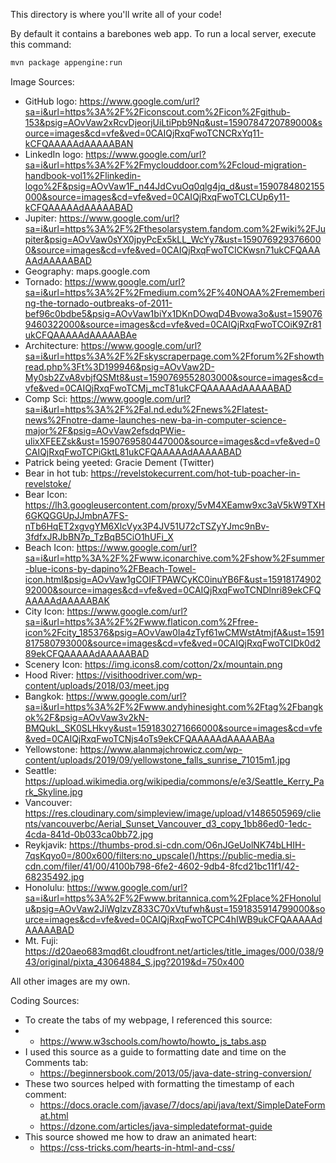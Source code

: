 This directory is where you'll write all of your code!

By default it contains a barebones web app. To run a local server, execute this
command:

```bash
mvn package appengine:run
```

Image Sources:
* GitHub logo: https://www.google.com/url?sa=i&url=https%3A%2F%2Ficonscout.com%2Ficon%2Fgithub-153&psig=AOvVaw2xRcvDjeorjUiLtiPpb9Nq&ust=1590784720789000&source=images&cd=vfe&ved=0CAIQjRxqFwoTCNCRxYq11-kCFQAAAAAdAAAAABAN
* LinkedIn logo: https://www.google.com/url?sa=i&url=https%3A%2F%2Fmyclouddoor.com%2Fcloud-migration-handbook-vol1%2Flinkedin-logo%2F&psig=AOvVaw1F_n44JdCvuOq0qlg4jq_d&ust=1590784802155000&source=images&cd=vfe&ved=0CAIQjRxqFwoTCLCUp6y11-kCFQAAAAAdAAAAABAD
* Jupiter: https://www.google.com/url?sa=i&url=https%3A%2F%2Fthesolarsystem.fandom.com%2Fwiki%2FJupiter&psig=AOvVaw0sYX0jpyPcEx5kLL_WcYy7&ust=1590769293766000&source=images&cd=vfe&ved=0CAIQjRxqFwoTCICKwsn71ukCFQAAAAAdAAAAABAD
* Geography: maps.google.com
* Tornado: https://www.google.com/url?sa=i&url=https%3A%2F%2Fmedium.com%2F%40NOAA%2Fremembering-the-tornado-outbreaks-of-2011-bef96c0bdbe5&psig=AOvVaw1biYx1DKnDOwqD4Bvowa3o&ust=1590769460322000&source=images&cd=vfe&ved=0CAIQjRxqFwoTCOiK9Zr81ukCFQAAAAAdAAAAABAe
* Architecture: https://www.google.com/url?sa=i&url=https%3A%2F%2Fskyscraperpage.com%2Fforum%2Fshowthread.php%3Ft%3D199946&psig=AOvVaw2D-My0sb2ZvA8vbjfQSMt8&ust=1590769552803000&source=images&cd=vfe&ved=0CAIQjRxqFwoTCMj_mcT81ukCFQAAAAAdAAAAABAD
* Comp Sci: https://www.google.com/url?sa=i&url=https%3A%2F%2Fal.nd.edu%2Fnews%2Flatest-news%2Fnotre-dame-launches-new-ba-in-computer-science-major%2F&psig=AOvVaw2efsdqPWie-ulixXFEEZsk&ust=1590769580447000&source=images&cd=vfe&ved=0CAIQjRxqFwoTCPiGktL81ukCFQAAAAAdAAAAABAD
* Patrick being yeeted: Gracie Dement (Twitter)
* Bear in hot tub: https://revelstokecurrent.com/hot-tub-poacher-in-revelstoke/
* Bear Icon: https://lh3.googleusercontent.com/proxy/5vM4XEamw9xc3aV5kW9TXH6GKQGGUpJJmbnA7FS-nTb6HqET2xgvgYM6XlcVyx3P4JV51U72cTSZyYJmc9nBv-3fdfxJRJbBN7p_TzBqB5CiO1hUFi_X
* Beach Icon: https://www.google.com/url?sa=i&url=http%3A%2F%2Fwww.iconarchive.com%2Fshow%2Fsummer-blue-icons-by-dapino%2FBeach-Towel-icon.html&psig=AOvVaw1gCOIFTPAWCyKC0inuYB6F&ust=1591817490292000&source=images&cd=vfe&ved=0CAIQjRxqFwoTCNDlnri89ekCFQAAAAAdAAAAABAK
* City Icon: https://www.google.com/url?sa=i&url=https%3A%2F%2Fwww.flaticon.com%2Ffree-icon%2Fcity_185376&psig=AOvVaw0Ia4zTyf61wCMWstAtmjfA&ust=1591817580793000&source=images&cd=vfe&ved=0CAIQjRxqFwoTCIDk0d289ekCFQAAAAAdAAAAABAD
* Scenery Icon: https://img.icons8.com/cotton/2x/mountain.png
* Hood River: https://visithoodriver.com/wp-content/uploads/2018/03/meet.jpg
* Bangkok: https://www.google.com/url?sa=i&url=https%3A%2F%2Fwww.andyhinesight.com%2Ftag%2Fbangkok%2F&psig=AOvVaw3v2kN-BMQukL_SK0SLHkvy&ust=1591830271666000&source=images&cd=vfe&ved=0CAIQjRxqFwoTCNjs4oTs9ekCFQAAAAAdAAAAABAa
* Yellowstone: https://www.alanmajchrowicz.com/wp-content/uploads/2019/09/yellowstone_falls_sunrise_71015m1.jpg
* Seattle: https://upload.wikimedia.org/wikipedia/commons/e/e3/Seattle_Kerry_Park_Skyline.jpg
* Vancouver: https://res.cloudinary.com/simpleview/image/upload/v1486505969/clients/vancouverbc/Aerial_Sunset_Vancouver_d3_copy_1bb86ed0-1edc-4cda-841d-0b033ca0bb72.jpg
* Reykjavik: https://thumbs-prod.si-cdn.com/O6nJGeUolNK74bLHIH-7qsKqyo0=/800x600/filters:no_upscale()/https://public-media.si-cdn.com/filer/41/00/4100b798-6fe2-4602-9db4-8fcd21bc11f1/42-68235492.jpg
* Honolulu: https://www.google.com/url?sa=i&url=https%3A%2F%2Fwww.britannica.com%2Fplace%2FHonolulu&psig=AOvVaw2JiWglzvZ833C70xVtufwh&ust=1591835914799000&source=images&cd=vfe&ved=0CAIQjRxqFwoTCPC4hIWB9ukCFQAAAAAdAAAAABAD
* Mt. Fuji: https://d20aeo683mqd6t.cloudfront.net/articles/title_images/000/038/943/original/pixta_43064884_S.jpg?2019&d=750x400

All other images are my own.


Coding Sources:
* To create the tabs of my webpage, I referenced this source: 
*   * https://www.w3schools.com/howto/howto_js_tabs.asp
* I used this source as a guide to formatting date and time on the Comments tab: 
    * https://beginnersbook.com/2013/05/java-date-string-conversion/
* These two sources helped with formatting the timestamp of each comment:
    * https://docs.oracle.com/javase/7/docs/api/java/text/SimpleDateFormat.html
    * https://dzone.com/articles/java-simpledateformat-guide
* This source showed me how to draw an animated heart:
    * https://css-tricks.com/hearts-in-html-and-css/